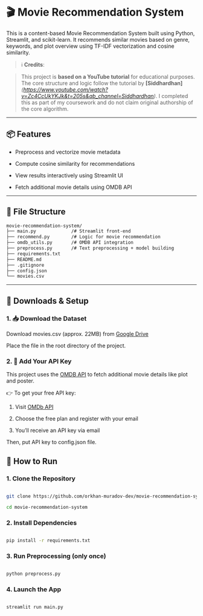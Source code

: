 # 🎬 Movie Recommendation System



This is a content-based Movie Recommendation System built using Python, Streamlit, and scikit-learn. It recommends similar movies based on genre, keywords, and plot overview using TF-IDF vectorization and cosine similarity.



> ℹ️ **Credits**:  

> This project is **based on a YouTube tutorial** for educational purposes. The core structure and logic follow the tutorial by **[Siddhardhan]** *(https://www.youtube.com/watch?v=Zc4CcUkYKJk&t=205s&ab_channel=Siddhardhan)*. I completed this as part of my coursework and do not claim original authorship of the core algorithm.



---



## 📦 Features



- Preprocess and vectorize movie metadata

- Compute cosine similarity for recommendations

- View results interactively using Streamlit UI

- Fetch additional movie details using OMDB API



---



## 📁 File Structure




```bash
movie-recommendation-system/
├── main.py             /# Streamlit front-end
├── recommend.py        /# Logic for movie recommendation
├── omdb_utils.py       /# OMDB API integration
├── preprocess.py	    /# Text preprocessing + model building
├── requirements.txt
├── README.md
├── .gitignore
├── config.json
└── movies.csv
```

---



## 🔗 Downloads & Setup



### 1. 📥 Download the Dataset



Download movies.csv (approx. 22MB) from [Google Drive](https://drive.google.com/file/d/1E6zIdYcILbaZvRE7tB1r29uTY9UtvaU9/view?usp=sharing)



Place the file in the root directory of the project.



### 2. 🔑 Add Your API Key



This project uses the [OMDB API](https://www.omdbapi.com/) to fetch additional movie details like plot and poster.



👉 To get your free API key:

1. Visit [OMDb API](https://www.omdbapi.com/apikey.aspx)

2. Choose the free plan and register with your email

3. You’ll receive an API key via email



Then, put API key to config.json file.



## 🚀 How to Run



### 1. Clone the Repository



```bash

git clone https://github.com/orkhan-muradov-dev/movie-recommendation-system.git

cd movie-recommendation-system
```


### 2. Install Dependencies



```bash

pip install -r requirements.txt
```


### 3. Run Preprocessing (only once)



```bash

python preprocess.py
```


### 4. Launch the App



```bash

streamlit run main.py
```
